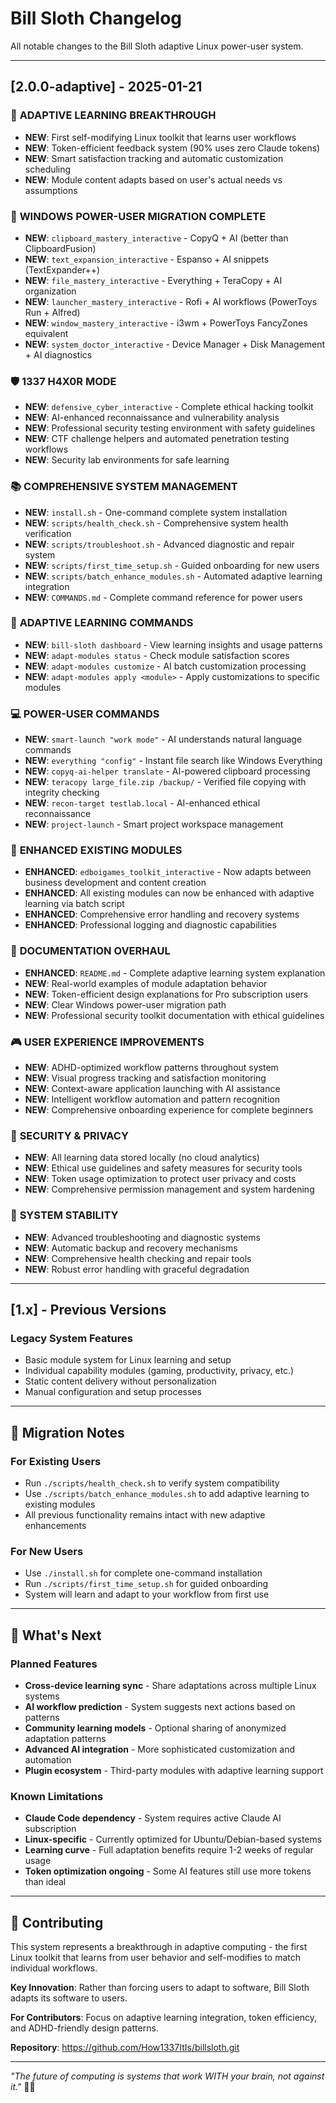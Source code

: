 # Bill Sloth Changelog

All notable changes to the Bill Sloth adaptive Linux power-user system.

---

## [2.0.0-adaptive] - 2025-01-21

### 🧠 **ADAPTIVE LEARNING BREAKTHROUGH**
- **NEW**: First self-modifying Linux toolkit that learns user workflows
- **NEW**: Token-efficient feedback system (90% uses zero Claude tokens)
- **NEW**: Smart satisfaction tracking and automatic customization scheduling
- **NEW**: Module content adapts based on user's actual needs vs assumptions

### 🚀 **WINDOWS POWER-USER MIGRATION COMPLETE**
- **NEW**: `clipboard_mastery_interactive` - CopyQ + AI (better than ClipboardFusion)
- **NEW**: `text_expansion_interactive` - Espanso + AI snippets (TextExpander++)
- **NEW**: `file_mastery_interactive` - Everything + TeraCopy + AI organization
- **NEW**: `launcher_mastery_interactive` - Rofi + AI workflows (PowerToys Run + Alfred)
- **NEW**: `window_mastery_interactive` - i3wm + PowerToys FancyZones equivalent
- **NEW**: `system_doctor_interactive` - Device Manager + Disk Management + AI diagnostics

### 🛡️ **1337 H4X0R MODE**
- **NEW**: `defensive_cyber_interactive` - Complete ethical hacking toolkit
- **NEW**: AI-enhanced reconnaissance and vulnerability analysis
- **NEW**: Professional security testing environment with safety guidelines
- **NEW**: CTF challenge helpers and automated penetration testing workflows
- **NEW**: Security lab environments for safe learning

### 📚 **COMPREHENSIVE SYSTEM MANAGEMENT**
- **NEW**: `install.sh` - One-command complete system installation
- **NEW**: `scripts/health_check.sh` - Comprehensive system health verification
- **NEW**: `scripts/troubleshoot.sh` - Advanced diagnostic and repair system
- **NEW**: `scripts/first_time_setup.sh` - Guided onboarding for new users
- **NEW**: `scripts/batch_enhance_modules.sh` - Automated adaptive learning integration
- **NEW**: `COMMANDS.md` - Complete command reference for power users

### 🎯 **ADAPTIVE LEARNING COMMANDS**
- **NEW**: `bill-sloth dashboard` - View learning insights and usage patterns
- **NEW**: `adapt-modules status` - Check module satisfaction scores
- **NEW**: `adapt-modules customize` - AI batch customization processing
- **NEW**: `adapt-modules apply <module>` - Apply customizations to specific modules

### 💻 **POWER-USER COMMANDS**
- **NEW**: `smart-launch "work mode"` - AI understands natural language commands
- **NEW**: `everything "config"` - Instant file search like Windows Everything
- **NEW**: `copyq-ai-helper translate` - AI-powered clipboard processing
- **NEW**: `teracopy large_file.zip /backup/` - Verified file copying with integrity checking
- **NEW**: `recon-target testlab.local` - AI-enhanced ethical reconnaissance
- **NEW**: `project-launch` - Smart project workspace management

### 🔧 **ENHANCED EXISTING MODULES**
- **ENHANCED**: `edboigames_toolkit_interactive` - Now adapts between business development and content creation
- **ENHANCED**: All existing modules can now be enhanced with adaptive learning via batch script
- **ENHANCED**: Comprehensive error handling and recovery systems
- **ENHANCED**: Professional logging and diagnostic capabilities

### 📖 **DOCUMENTATION OVERHAUL**
- **ENHANCED**: `README.md` - Complete adaptive learning system explanation
- **NEW**: Real-world examples of module adaptation behavior
- **NEW**: Token-efficient design explanations for Pro subscription users
- **NEW**: Clear Windows power-user migration path
- **NEW**: Professional security toolkit documentation with ethical guidelines

### 🎮 **USER EXPERIENCE IMPROVEMENTS**
- **NEW**: ADHD-optimized workflow patterns throughout system
- **NEW**: Visual progress tracking and satisfaction monitoring
- **NEW**: Context-aware application launching with AI assistance
- **NEW**: Intelligent workflow automation and pattern recognition
- **NEW**: Comprehensive onboarding experience for complete beginners

### 🔐 **SECURITY & PRIVACY**
- **NEW**: All learning data stored locally (no cloud analytics)
- **NEW**: Ethical use guidelines and safety measures for security tools
- **NEW**: Token usage optimization to protect user privacy and costs
- **NEW**: Comprehensive permission management and system hardening

### 🐛 **SYSTEM STABILITY**
- **NEW**: Advanced troubleshooting and diagnostic systems
- **NEW**: Automatic backup and recovery mechanisms
- **NEW**: Comprehensive health checking and repair tools
- **NEW**: Robust error handling with graceful degradation

---

## [1.x] - Previous Versions

### Legacy System Features
- Basic module system for Linux learning and setup
- Individual capability modules (gaming, productivity, privacy, etc.)
- Static content delivery without personalization
- Manual configuration and setup processes

---

## 🎯 **Migration Notes**

### For Existing Users
- Run `./scripts/health_check.sh` to verify system compatibility
- Use `./scripts/batch_enhance_modules.sh` to add adaptive learning to existing modules
- All previous functionality remains intact with new adaptive enhancements

### For New Users
- Use `./install.sh` for complete one-command installation
- Run `./scripts/first_time_setup.sh` for guided onboarding
- System will learn and adapt to your workflow from first use

---

## 🚀 **What's Next**

### Planned Features
- **Cross-device learning sync** - Share adaptations across multiple Linux systems
- **AI workflow prediction** - System suggests next actions based on patterns
- **Community learning models** - Optional sharing of anonymized adaptation patterns
- **Advanced AI integration** - More sophisticated customization and automation
- **Plugin ecosystem** - Third-party modules with adaptive learning support

### Known Limitations
- **Claude Code dependency** - System requires active Claude AI subscription
- **Linux-specific** - Currently optimized for Ubuntu/Debian-based systems
- **Learning curve** - Full adaptation benefits require 1-2 weeks of regular usage
- **Token optimization ongoing** - Some AI features still use more tokens than ideal

---

## 🤝 **Contributing**

This system represents a breakthrough in adaptive computing - the first Linux toolkit that learns from user behavior and self-modifies to match individual workflows. 

**Key Innovation**: Rather than forcing users to adapt to software, Bill Sloth adapts its software to users.

**For Contributors**: Focus on adaptive learning integration, token efficiency, and ADHD-friendly design patterns.

**Repository**: https://github.com/How1337ItIs/billsloth.git

---

*"The future of computing is systems that work WITH your brain, not against it."* 🧠✨